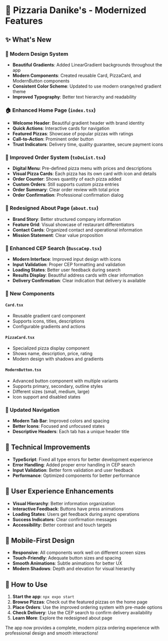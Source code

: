# 🍕 Pizzaria Danike's - Modernized Features

## ✨ What's New

### 🎨 Modern Design System
- **Beautiful Gradients**: Added LinearGradient backgrounds throughout the app
- **Modern Components**: Created reusable Card, PizzaCard, and ModernButton components
- **Consistent Color Scheme**: Updated to use modern orange/red gradient theme
- **Improved Typography**: Better text hierarchy and readability

### 🏠 Enhanced Home Page (`index.tsx`)
- **Welcome Header**: Beautiful gradient header with brand identity
- **Quick Actions**: Interactive cards for navigation
- **Featured Pizzas**: Showcase of popular pizzas with ratings
- **Call-to-Action**: Prominent order button
- **Trust Indicators**: Delivery time, quality guarantee, secure payment icons

### 🛒 Improved Order System (`toDoList.tsx`)
- **Digital Menu**: Pre-defined pizza menu with prices and descriptions
- **Visual Pizza Cards**: Each pizza has its own card with icon and details
- **Order Counter**: Shows quantity of each pizza added
- **Custom Orders**: Still supports custom pizza entries
- **Order Summary**: Clear order review with total price
- **Order Confirmation**: Professional confirmation dialog

### 📖 Redesigned About Page (`about.tsx`)
- **Brand Story**: Better structured company information
- **Feature Grid**: Visual showcase of restaurant differentiators
- **Contact Cards**: Organized contact and operational information
- **Mission Statement**: Clear value proposition

### 📍 Enhanced CEP Search (`BuscaCep.tsx`)
- **Modern Interface**: Improved input design with icons
- **Input Validation**: Proper CEP formatting and validation
- **Loading States**: Better user feedback during search
- **Results Display**: Beautiful address cards with clear information
- **Delivery Confirmation**: Clear indication that delivery is available

### 🎯 New Components

#### `Card.tsx`
- Reusable gradient card component
- Supports icons, titles, descriptions
- Configurable gradients and actions

#### `PizzaCard.tsx`
- Specialized pizza display component
- Shows name, description, price, rating
- Modern design with shadows and gradients

#### `ModernButton.tsx`
- Advanced button component with multiple variants
- Supports primary, secondary, outline styles
- Different sizes (small, medium, large)
- Icon support and disabled states

### 🎨 Updated Navigation
- **Modern Tab Bar**: Improved colors and spacing
- **Better Icons**: Focused and unfocused states
- **Descriptive Headers**: Each tab has a unique header title

## 🚀 Technical Improvements
- **TypeScript**: Fixed all type errors for better development experience
- **Error Handling**: Added proper error handling in CEP search
- **Input Validation**: Better form validation and user feedback
- **Performance**: Optimized components for better performance

## 🎯 User Experience Enhancements
- **Visual Hierarchy**: Better information organization
- **Interactive Feedback**: Buttons have press animations
- **Loading States**: Users get feedback during async operations
- **Success Indicators**: Clear confirmation messages
- **Accessibility**: Better contrast and touch targets

## 📱 Mobile-First Design
- **Responsive**: All components work well on different screen sizes
- **Touch-Friendly**: Adequate button sizes and spacing
- **Smooth Animations**: Subtle animations for better UX
- **Modern Shadows**: Depth and elevation for visual hierarchy

## 🔧 How to Use

1. **Start the app**: `npx expo start`
2. **Browse Pizzas**: Check out the featured pizzas on the home page
3. **Place Orders**: Use the improved ordering system with pre-made options
4. **Check Delivery**: Use the CEP search to confirm delivery availability
5. **Learn More**: Explore the redesigned about page

The app now provides a complete, modern pizza ordering experience with professional design and smooth interactions!
